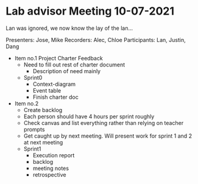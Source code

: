 # Lab advisor Meeting 10-07-2021

Lan was ignored, we now know the lay of the lan...

Presenters: Jose, Mike
Recorders: Alec, Chloe
Participants: Lan, Justin, Dang

- Item no.1 Project Charter Feedback
  - Need to fill out rest of charter document
    - Description of need mainly
  - Sprint0
    - Context-diagram
    - Event table
    - Finish charter doc
- Item no.2
  - Create backlog
  - Each person should have 4 hours per sprint roughly
  - Check canvas and list everything rather than relying on teacher prompts
  - Get caught up by next meeting. Will present work for sprint 1 and 2 at next meeting
  - Sprint1
    - Execution report
    - backlog
    - meeting notes
    - retrospective
